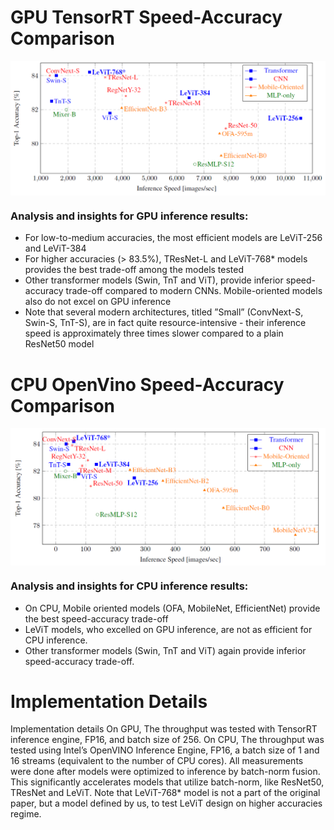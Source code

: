#  GPU TensorRT Speed-Accuracy Comparison
<!--<p align="center">-->
<!-- <table class="tg">-->
   <tr>
    <td class="tg-c3ow"><img src="./pics/GPU.png" align="center" width="700""></td>
  </tr>
<!--</table>-->
<!--</p>-->

### Analysis and insights for GPU inference results:

- For low-to-medium accuracies, the most efficient models are LeViT-256 and LeViT-384
- For higher accuracies (> 83.5%), TResNet-L and LeViT-768* models provides the best trade-off among the models tested
- Other transformer models (Swin, TnT and ViT), provide inferior speed-accuracy trade-off compared to modern CNNs. Mobile-oriented models also do not excel on GPU inference
- Note that several modern architectures, titled ”Small” (ConvNext-S, Swin-S, TnT-S), are in fact quite resource-intensive - their inference speed is approximately three times slower compared to a plain ResNet50 model


#  CPU OpenVino Speed-Accuracy Comparison
<!--<p align="center">-->
<!-- <table class="tg">-->
   <tr>
    <td class="tg-c3ow"><img src="./pics/CPU.png" align="center" width="700""></td>
  </tr>
<!--</table>-->
<!--</p>-->

### Analysis and insights for CPU inference results:
- On CPU, Mobile oriented models (OFA, MobileNet, EfficientNet) provide the best speed-accuracy trade-off
- LeViT models, who excelled on GPU inference, are not as efficient for CPU inference.
- Other transformer models (Swin, TnT and ViT) again provide inferior speed-accuracy trade-off.



# Implementation Details

Implementation details On GPU, The throughput was tested with TensorRT inference engine, FP16, and batch size of 256. On CPU, The throughput was tested using Intel’s
OpenVINO Inference Engine, FP16, a batch size of 1 and 16 streams (equivalent to the number of CPU cores). All measurements were done after models were optimized to inference by batch-norm fusion. This significantly accelerates
models that utilize batch-norm, like ResNet50, TResNet and LeViT. Note that LeViT-768* model is not a part of the original paper, but a model defined by us, to test LeViT design on higher accuracies regime.